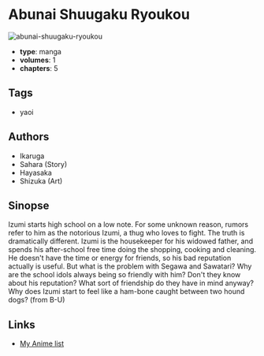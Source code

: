 # Abunai Shuugaku Ryoukou

![abunai-shuugaku-ryoukou](https://cdn.myanimelist.net/images/manga/2/3432.jpg)

-   **type**: manga
-   **volumes**: 1
-   **chapters**: 5

## Tags

-   yaoi

## Authors

-   Ikaruga
-   Sahara (Story)
-   Hayasaka
-   Shizuka (Art)

## Sinopse

Izumi starts high school on a low note. For some unknown reason, rumors refer to him as the notorious Izumi, a thug who loves to fight. The truth is dramatically different. Izumi is the housekeeper for his widowed father, and spends his after-school free time doing the shopping, cooking and cleaning. He doesn't have the time or energy for friends, so his bad reputation actually is useful.
But what is the problem with Segawa and Sawatari? Why are the school idols always being so friendly with him? Don't they know about his reputation? What sort of friendship do they have in mind anyway? Why does Izumi start to feel like a ham-bone caught between two hound dogs?
(from B-U)

## Links

-   [My Anime list](https://myanimelist.net/manga/3138/Abunai_Shuugaku_Ryoukou)
